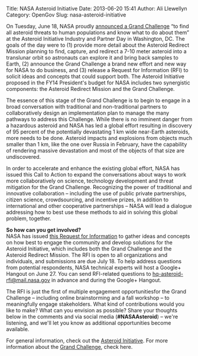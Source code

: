 Title: NASA Asteroid Initiative
Date: 2013-06-20 15:41
Author: Ali Llewellyn
Category: OpenGov
Slug: nasa-asteroid-initiative

On Tuesday, June 18, NASA proudly [announced a Grand Challenge][] “to
find all asteroid threats to human populations and know what to do about
them” at the Asteroid Initiative Industry and Partner Day in Washington,
DC. The goals of the day were to (1) provide more detail about the
Asteroid Redirect Mission planning to find, capture, and redirect a 7-10
meter asteroid into a translunar orbit so astronauts can explore it and
bring back samples to Earth, (2) announce the Grand Challenge a brand
new effort and new way for NASA to do business, and (3) release a
Request for Information (RFI) to solicit ideas and concepts that could
support both. The Asteroid Initiative proposed in the FY14 President's
budget for NASA includes two synergistic components: the Asteroid
Redirect Mission and the Grand Challenge.

The essence of this stage of the Grand Challenge is to begin to engage
in a broad conversation with traditional and non-traditional partners to
collaboratively design an implementation plan to manage the many
pathways to address this Challenge. While there is no imminent danger
from a hazardous asteroid and NASA has led a global effort resulting in
discovery of 95 percent of the potentially devastating 1 km wide
near-Earth asteroids, more needs to be done. Asteroid impacts and
explosions from objects much smaller than 1 km, like the one over Russia
in February, have the capability of rendering massive devastation and
most of the objects of that size are undiscovered.

In order to accelerate and enhance the existing global effort, NASA has
issued this Call to Action to expand the conversations about ways to
work more collaboratively on science, technology development and threat
mitigation for the Grand Challenge. Recognizing the power of traditional
and innovative collaboration – including the use of public private
partnerships, citizen science, crowdsourcing, and incentive prizes, in
addition to international and other cooperative partnerships – NASA will
lead a dialogue addressing how to best use these methods to aid in
solving this global problem, together.

**So how can you get involved?**  
NASA has issued [this Request for Information][] to gather ideas and
concepts on how best to engage the community and develop solutions for
the Asteroid Initiative, which includes both the Grand Challenge and the
Asteroid Redirect Mission. The RFI is open to all organizations and
individuals, and submissions are due July 18. To help address questions
from potential respondents, NASA technical experts will host a Google+
Hangout on June 27. You can send RFI-related questions
to <hq-asteroid-rfi@mail.nasa.gov> in advance and during the Google+
Hangout.

The RFI is just the first of multiple engagement opportunitiesfor the
Grand Challenge – including online brainstorming and a fall workshop –
to meaningfully engage stakeholders. What kind of contributions would
you like to make? What can you envision as possible? Share your thoughts
below in the comments and via social media (**\#NASAAsteroid**) – we're
listening, and we'll let you know as additional opportunities become
available.

For general information, check out the [Asteroid Initiative][]. For more
information about the [Grand Challenge][], check here.

  [announced a Grand Challenge]: http://www.youtube.com/watch?v=f5rsJwsyni4
  [this Request for Information]: http://www.nasa.gov/mission_pages/asteroids/initiative/asteroid-rfi.html
  [Asteroid Initiative]: http://www.nasa.gov/mission_pages/asteroids/initiative/index.html
  [Grand Challenge]: http://www.nasa.gov/mission_pages/asteroids/initiative/grand_challenge.html
